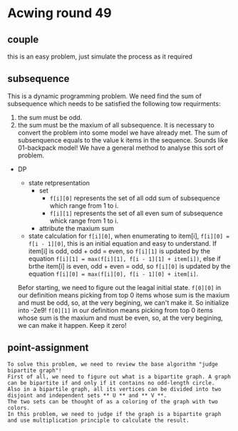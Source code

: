 # Acwing round 49
## couple
this is an easy problem, just simulate the process as it required
## subsequence
This is a dynamic programming problem. We need find the sum of subsequence which needs to be satisfied the following tow requirments:
1. the sum must be odd.
2. the sum must be the maxium of all subsequence.
It is necessary to convert the problem into some model we have already met.
The sum of subsenquence equals to the value k items in the sequence.
Sounds like 01-backpack model!
We have a general method to analyse this sort of problem.  
- DP
    - state retpresentation
        - set
            - ```f[i][0]``` represents the set of all odd sum of subsequence which range from 1 to i.
            - ```f[i][1]``` represents the set of all even sum of subsequence whick range from 1 to i.
        - attribute the maxium sum
    - state calculation
        for ```f[i][0]```, when enumerating to item[i], ```f[i][0] = f[i - 1][0]```, this is an initial equation and easy to understand. If item[i] is odd, odd + odd = even, so ```f[i][1]``` is updated by the equation ```f[i][1] = max(f[i][1], f[i - 1][1] + item[i])```, else if brthe item[i] is even, odd + even = odd, so ```f[i][0]``` is updated by the equation ```f[i][0] = max(f[i][0], f[i - 1][0] + item[i]```.

    Befor starting, we need to figure out the leagal initial state.
    ```f[0][0]``` in our definition means picking from top 0 items whose sum is the maxium and must be odd, so, at the very begining, we can't make it. So initialize into -2e9!
    ```f[0][1]``` in our definition means picking from top 0 items whose sum is the maxium and must be even, so, at the very begining, we can make it happen. Keep it zero!
## point-assignment
    To solve this problem, we need to review the base algorithm "judge bipartite graph"!
    First of all, we need to figure out what is a bipartite graph. A graph can be bipartite if and only if it contains no odd-length circle.
    Also in a bipartile graph, all its vertices can be divided into two disjoint and independent sets ** U ** and ** V **.
    The two sets can be thought of as a coloring of the graph with two colors.
    In this problem, we need to judge if the graph is a bipartite graph and use multiplication principle to calculate the result.

